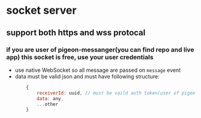 # socket server

## support both https and wss protocal

### if you are user of pigeon-messanger(you can find repo and live app) this socket is free, use your user credentials
 - use native WebSocket so all message are passed on `message` event
 - data must be valid json and must have following structure:
    ```javascript
        {
            receiverId: uuid, // must be vaild auth token(user of pigeon messanger)
            data: any,
            ...other
        }
    ```